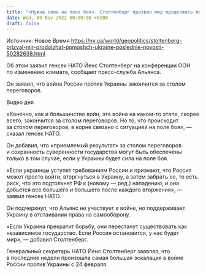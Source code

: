 ```yaml
---
title: "«Нужна сила на поле боя». Столтенберг призвал мир продолжать помощь Украине"
date: Wed, 09 Nov 2022 00:00:00 +0200
draft: false
---
```

Источник: Новое Время https://nv.ua/world/geopolitics/stoltenberg-prizval-mir-prodolzhat-pomoshch-ukraine-poslednie-novosti-50282638.html


 Об этом заявил генсек НАТО Йенс Столтенберг на конференции ООН по изменению климата, сообщает пресс-служба Альянса.

Он заявил, что война России против Украины закончится за столом переговоров.

 Видео дня   

«Конечно, как и большинство войн, эта война на каком-то этапе, скорее всего, закончится за столом переговоров. Но то, что происходит за столом переговоров, в корне связано с ситуацией на поле боя», — сказал генсек НАТО.

Он добавил, что «приемлемый результат» за столом переговоров и сохранность суверенности государства могут быть обеспечены только в том случае, если у Украины будет сила на поле боя.

«Если украинцы уступят требованиям России и признают, что Россия может просто войти, вторгнуться в Украину, а затем забрать ее, то есть риск, что это подтолкнет РФ к (новому — ред.) нападению, и она добьется все большего и большего после каждого вторжения», — заявил генсек НАТО.

Он подчеркнул, что Альянс не участвует в войне, но поддерживает Украину в отстаивании права на самооборону.

«Если Украина прекратит борьбу, они перестанут существовать как независимое государство. Если Россия остановится, у нас будет мир», — добавил Столтенберг.

Генеральный секретарь НАТО Йенс Столтенберг заявлял, что в последние недели произошла самая большая эскалация в войне России против Украины с 24 февраля.

